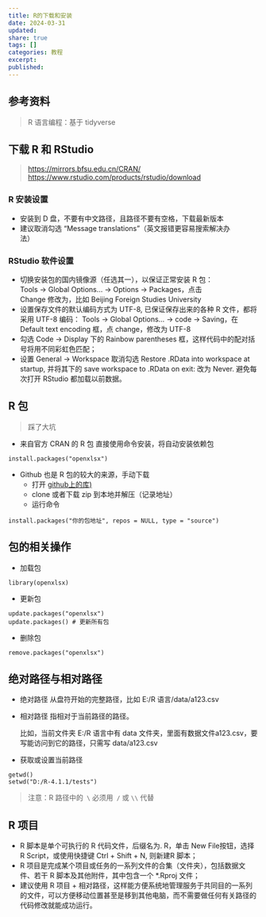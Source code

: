 ```yaml
---
title: R的下载和安装
date: 2024-03-31
updated: 
share: true
tags: []
categories: 教程
excerpt: 
published: 
---
```

## 参考资料
>R 语言编程：基于 tidyverse

## 下载 R 和 RStudio
> https://mirrors.bfsu.edu.cn/CRAN/
> https://www.rstudio.com/products/rstudio/download

### R 安装设置
- 安装到 D 盘，不要有中文路径，且路径不要有空格，下载最新版本
- 建议取消勾选 “Message translations”（英文报错更容易搜索解决办  
法）

###  RStudio 软件设置
- 切换安装包的国内镜像源（任选其一），以保证正常安装 R 包：  
	Tools -> Global Options… -> Options -> Packages，点击  
	Change 修改为，比如 Beijing Foreign Studies University
- 设置保存文件的默认编码方式为 UTF-8, 已保证保存出来的各种 R 文件，都将采用 UTF-8 编码：
	Tools -> Global Options… -> code -> Saving，在  
	Default text encoding 框，点 change，修改为 UTF-8
- 勾选 Code -> Display 下的 Rainbow parentheses 框，这样代码中的配对括号将用不同彩虹色匹配；
- 设置 General -> Workspace 取消勾选 Restore .RData into workspace at startup, 并将其下的 save workspace to .RData on exit: 改为 Never. 避免每次打开 RStudio 都加载以前数据。

## R 包
>踩了大坑

- 来自官方 CRAN 的 R 包
	直接使用命令安装，将自动安装依赖包 
```
install.packages("openxlsx")
```

- Github 也是 R 包的较大的来源，手动下载
	- 打开 [github上的库)](https://github.com/tidyverse/dplyr)
	- clone 或者下载 zip 到本地并解压（记录地址）
	- 运行命令
```
install.packages("你的包地址", repos = NULL, type = "source")
```


## 包的相关操作
- 加载包
```
library(openxlsx)
```

- 更新包
```
update.packages("openxlsx")
update.packages() # 更新所有包
```

- 删除包
```
remove.packages("openxlsx")
```

## 绝对路径与相对路径
- 绝对路径
	从盘符开始的完整路径，比如 E:/R 语言/data/a123.csv

- 相对路径
	指相对于当前路径的路径。
	
	比如，当前文件夹 E:/R 语言中有 data 文件夹，里面有数据文件a123.csv，要写能访问到它的路径，只需写 data/a123.csv

- 获取或设置当前路径
```
getwd()
setwd("D:/R-4.1.1/tests")
```
>注意：R 路径中的` \` 必须用` /` 或 `\\` 代替


## R 项目
- R 脚本是单个可执行的 R 代码文件，后缀名为. R，单击 New File按钮，选择 R Script，或使用快捷键 Ctrl + Shift + N, 则新建R 脚本；
- R 项目是完成某个项目或任务的一系列文件的合集（文件夹），包括数据文件、若干 R 脚本及其他附件，其中包含一个 *.Rproj 文件；
- 建议使用 R 项目 + 相对路径，这样能方便系统地管理服务于共同目的一系列的文件，可以方便移动位置甚至是移到其他电脑，而不需要做任何有关路径的代码修改就能成功运行。